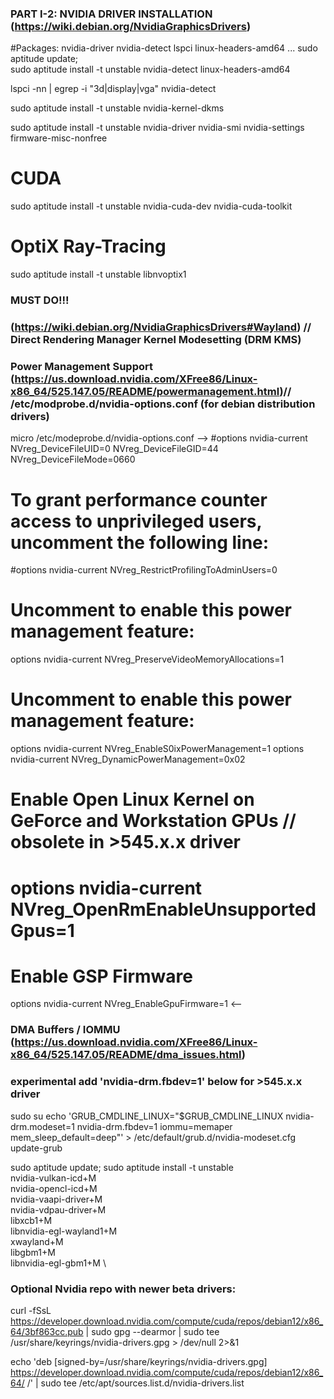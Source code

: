 ### PART I-2: NVIDIA DRIVER INSTALLATION (https://wiki.debian.org/NvidiaGraphicsDrivers)
#Packages: nvidia-driver nvidia-detect lspci linux-headers-amd64 ...
sudo aptitude update; \
sudo aptitude install -t unstable nvidia-detect linux-headers-amd64

lspci -nn | egrep -i "3d|display|vga"
nvidia-detect

sudo aptitude install -t unstable nvidia-kernel-dkms

sudo aptitude install -t unstable nvidia-driver nvidia-smi nvidia-settings firmware-misc-nonfree 

# CUDA
sudo aptitude install -t unstable nvidia-cuda-dev nvidia-cuda-toolkit
# OptiX Ray-Tracing
sudo aptitude install -t unstable libnvoptix1

### MUST DO!!!
### (https://wiki.debian.org/NvidiaGraphicsDrivers#Wayland) // Direct Rendering Manager Kernel Modesetting (DRM KMS)
### Power Management Support (https://us.download.nvidia.com/XFree86/Linux-x86_64/525.147.05/README/powermanagement.html)// /etc/modprobe.d/nvidia-options.conf (for debian distribution drivers)

micro /etc/modeprobe.d/nvidia-options.conf
-->
#options nvidia-current NVreg_DeviceFileUID=0 NVreg_DeviceFileGID=44 NVreg_DeviceFileMode=0660

# To grant performance counter access to unprivileged users, uncomment the following line:
#options nvidia-current NVreg_RestrictProfilingToAdminUsers=0

# Uncomment to enable this power management feature:
options nvidia-current NVreg_PreserveVideoMemoryAllocations=1

# Uncomment to enable this power management feature:
options nvidia-current NVreg_EnableS0ixPowerManagement=1
options nvidia-current NVreg_DynamicPowerManagement=0x02

# Enable Open Linux Kernel on GeForce and Workstation GPUs // obsolete in >545.x.x driver 
# options nvidia-current NVreg_OpenRmEnableUnsupportedGpus=1

# Enable GSP Firmware
options nvidia-current NVreg_EnableGpuFirmware=1
<--



### DMA Buffers / IOMMU (https://us.download.nvidia.com/XFree86/Linux-x86_64/525.147.05/README/dma_issues.html)
### experimental add 'nvidia-drm.fbdev=1' below for >545.x.x driver
sudo su
echo 'GRUB_CMDLINE_LINUX="$GRUB_CMDLINE_LINUX nvidia-drm.modeset=1 nvidia-drm.fbdev=1 iommu=memaper mem_sleep_default=deep"' > /etc/default/grub.d/nvidia-modeset.cfg
update-grub

sudo aptitude update; sudo aptitude install -t unstable \
  nvidia-vulkan-icd+M \
  nvidia-opencl-icd+M \
  nvidia-vaapi-driver+M \
  nvidia-vdpau-driver+M \
  libxcb1+M \
  libnvidia-egl-wayland1+M \
  xwayland+M \
  libgbm1+M \
  libnvidia-egl-gbm1+M \
  
### Optional Nvidia repo with newer beta drivers:
curl -fSsL https://developer.download.nvidia.com/compute/cuda/repos/debian12/x86_64/3bf863cc.pub | sudo gpg --dearmor | sudo tee /usr/share/keyrings/nvidia-drivers.gpg > /dev/null 2>&1

echo 'deb [signed-by=/usr/share/keyrings/nvidia-drivers.gpg] https://developer.download.nvidia.com/compute/cuda/repos/debian12/x86_64/ /' | sudo tee /etc/apt/sources.list.d/nvidia-drivers.list

###
